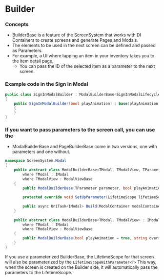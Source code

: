 # Builder

### Concepts

- BuilderBase is a feature of the ScreenSystem that works with DI Containers to create screens and generate Pages and Modals.
- The elements to be used in the next screen can be defined and passed as Parameters.
- For example, a UI where tapping an item in your inventory takes you to the item detail page,
  - You can pass the ID of the selected item as a parameter to the next screen.

### Example code in the Sign In Modal

```csharp
public class SignInModalBuilder : ModalBuilderBase<SignInModalLifecycle, SignInModalView>
{
    public SignInModalBuilder(bool playAnimation) : base(playAnimation)
    {
    }
}
```

### If you want to pass parameters to the screen call, you can use the

- ModalBuilderBase and PageBuilderBase come in two versions, one with parameters and one without.

```csharp
namespace ScreenSystem.Modal
{
    public abstract class ModalBuilderBase<TModal, TModalView, TParameter> : ModalBuilderBase<TModal, TModalView>
        where TModal : IModal
        where TModalView : ModalViewBase
    {
        public ModalBuilderBase(TParameter parameter, bool playAnimation = true, string overridePrefabName = null);
​
        protected override void SetUpParameter(LifetimeScope lifetimeScope);
​
        public async UniTask<IModal> Build(ModalContainer modalContainer, LifetimeScope parent, CancellationToken cancellationToken);
    }
​
    public abstract class ModalBuilderBase<TModal, TModalView> : IModalBuilder
        where TModal : IModal
        where TModalView : ModalViewBase
    {
        public ModalBuilderBase(bool playAnimation = true, string overridePrefabName = null);
    }
}
```

If you use a parameterized BuilderBase, the LifetimeScope for that screen will also be parameterized by the `LifetimeScopeWithParameter<T>` This way, when the screen is created on the Builder side, it will automatically pass the parameters to the LifetimeScope.


